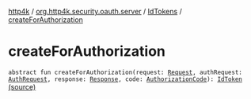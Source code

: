 [http4k](../../index.md) / [org.http4k.security.oauth.server](../index.md) / [IdTokens](index.md) / [createForAuthorization](./create-for-authorization.md)

# createForAuthorization

`abstract fun createForAuthorization(request: `[`Request`](../../org.http4k.core/-request/index.md)`, authRequest: `[`AuthRequest`](../-auth-request/index.md)`, response: `[`Response`](../../org.http4k.core/-response/index.md)`, code: `[`AuthorizationCode`](../-authorization-code/index.md)`): `[`IdToken`](../../org.http4k.security.openid/-id-token/index.md) [(source)](https://github.com/http4k/http4k/blob/master/http4k-security-oauth/src/main/kotlin/org/http4k/security/oauth/server/IdTokens.kt#L10)